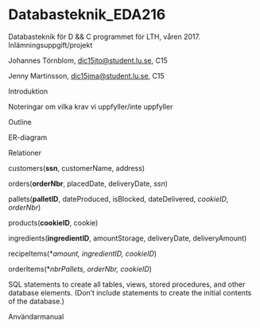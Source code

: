 # Databasteknik_EDA216
Databasteknik för D &amp;&amp; C programmet för LTH, våren 2017. Inlämningsuppgift/projekt

Johannes Törnblom, dic15jto@student.lu.se, C15

Jenny Martinsson, dic15jma@student.lu.se, C15

Introduktion

Noteringar om vilka krav vi uppfyller/inte uppfyller

Outline

ER-diagram

Relationer

customers(**ssn**, customerName, address)

orders(**orderNbr**, placedDate, deliveryDate, *ssn*)

pallets(**palletID**, dateProduced, isBlocked, dateDelivered, *cookieID*, *orderNbr*)

products(**cookieID**, cookie)

ingredients(**ingredientID**, amountStorage, deliveryDate, deliveryAmount)

recipeItems(**amount, *ingredientID*, *cookieID**)

orderItems(**nbrPallets, *orderNbr*, *cookieID**)


SQL statements to create all tables, views, stored procedures, and other database elements. (Don’t include statements to create the initial contents of the database.)

Användarmanual
